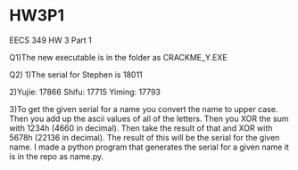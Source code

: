 # HW3P1
EECS 349 HW 3 Part 1

Q1)The new executable is in the folder as CRACKME_Y.EXE

Q2)
1)The serial for Stephen is 18011

2)Yujie: 17866
Shifu: 17715
Yiming: 17793

3)To get the given serial for a name you convert the name to upper case.  Then you add up the ascii values of all of the letters.  Then you XOR the sum with 1234h (4660 in decimal).  Then take the result of that and XOR with 5678h (22136 in decimal).  The result of this will be the serial for the given name.  I made a python program that generates the serial for a given name it is in the repo as name.py.